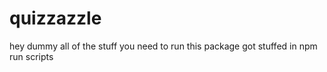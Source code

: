 # quizzazzle

hey dummy all of the stuff you need to run this package got stuffed in npm run scripts